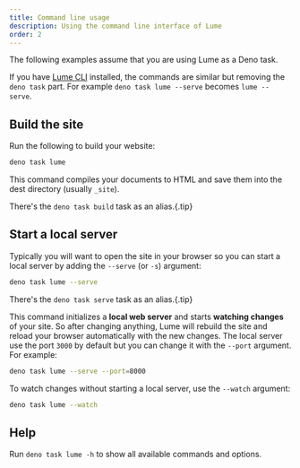```yaml
---
title: Command line usage
description: Using the command line interface of Lume
order: 2
---
```


The following examples assume that you are using Lume as a Deno task.

If you have [Lume CLI](https://deno.land/x/lume_cli) installed, the commands are
similar but removing the `deno task` part. For example `deno task lume --serve`
becomes `lume --serve`.

## Build the site

Run the following to build your website:

```sh
deno task lume
```

This command compiles your documents to HTML and save them into the dest
directory (usually `_site`).

There's the `deno task build` task as an alias.{.tip}

## Start a local server

Typically you will want to open the site in your browser so you can start a
local server by adding the `--serve` (or `-s`) argument:

```sh
deno task lume --serve
```

There's the `deno task serve` task as an alias.{.tip}

This command initializes a **local web server** and starts **watching changes**
of your site. So after changing anything, Lume will rebuild the site and reload
your browser automatically with the new changes. The local server use the port
`3000` by default but you can change it with the `--port` argument. For example:

```sh
deno task lume --serve --port=8000
```

To watch changes without starting a local server, use the `--watch` argument:

```sh
deno task lume --watch
```

## Help

Run `deno task lume -h` to show all available commands and options.
